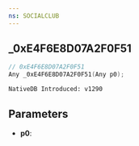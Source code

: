 ```yaml
---
ns: SOCIALCLUB
---
```

## _0xE4F6E8D07A2F0F51

```c
// 0xE4F6E8D07A2F0F51
Any _0xE4F6E8D07A2F0F51(Any p0);
```

```
NativeDB Introduced: v1290
```

## Parameters
* **p0**:

